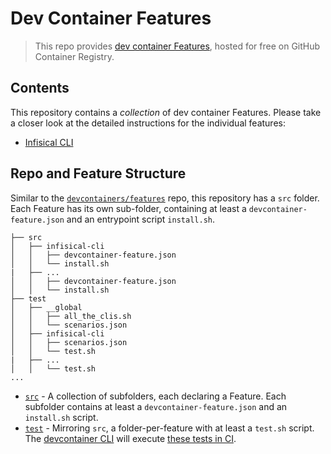 # Dev Container Features

> This repo provides [dev container Features](https://containers.dev/implementors/features/), hosted for free on GitHub Container Registry.

## Contents

This repository contains a _collection_ of dev container Features.
Please take a closer look at the detailed instructions for the individual features:

- [Infisical CLI](src/infisical-cli)

## Repo and Feature Structure

Similar to the [`devcontainers/features`](https://github.com/devcontainers/features) repo, this repository has a `src` folder.
Each Feature has its own sub-folder, containing at least a `devcontainer-feature.json` and an entrypoint script `install.sh`. 

```
├── src
│   ├── infisical-cli
│   │   ├── devcontainer-feature.json
│   │   └── install.sh
|   ├── ...
│   │   ├── devcontainer-feature.json
│   │   └── install.sh
├── test
│   ├── __global
│   │   ├── all_the_clis.sh
│   │   └── scenarios.json
│   ├── infisical-cli
│   │   ├── scenarios.json
│   │   └── test.sh
|   ├── ...
│   │   └── test.sh
...
```

- [`src`](src) - A collection of subfolders, each declaring a Feature. Each subfolder contains at least a
  `devcontainer-feature.json` and an `install.sh` script.
- [`test`](test) - Mirroring `src`, a folder-per-feature with at least a `test.sh` script. The
  [devcontainer CLI](https://github.com/devcontainers/cli) will execute
  [these tests in CI](https://github.com/skriptfabrik/devcontainer-features/tree/main/.github/workflows/test.yaml).
